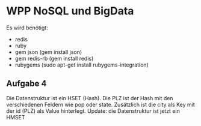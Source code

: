 # WPP NoSQL und BigData

Es wird benötigt:
- redis 
- ruby
- gem json (gem install json)
- gem redis-rb (gem install redis)
- rubygems (sudo apt-get install rubygems-integration)

## Aufgabe 4
Die Datenstruktur ist ein HSET (Hash). Die PLZ ist der Hash mit den verschiedenen Feldern wie pop oder state.
Zusätzlich ist die city als Key mit der id (PLZ) als Value hinterlegt.
Update: die Datenstruktur ist jetzt ein HMSET

